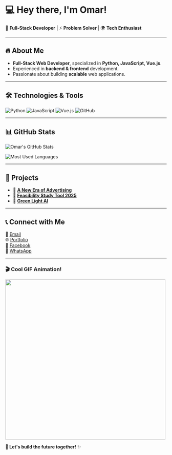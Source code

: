 # 💻 **Hey there, I'm Omar!**

🚀 **Full-Stack Developer** | ⚡ **Problem Solver** | 🌍 **Tech Enthusiast**

---
## 🔥 About Me  
- **Full-Stack Web Developer**, specialized in **Python, JavaScript, Vue.js**.  
- Experienced in **backend & frontend** development.  
- Passionate about building **scalable** web applications.  

---
## 🛠 **Technologies & Tools**  
![Python](https://img.shields.io/badge/-Python-3776AB?logo=python&logoColor=white&style=flat)
![JavaScript](https://img.shields.io/badge/-JavaScript-F7DF1E?logo=javascript&logoColor=black&style=flat)
![Vue.js](https://img.shields.io/badge/-Vue.js-4FC08D?logo=vue.js&logoColor=white&style=flat)
![GitHub](https://img.shields.io/badge/-GitHub-181717?logo=github&logoColor=white&style=flat)

---
## 📊 **GitHub Stats**  
![Omar's GitHub Stats](https://github-readme-stats.vercel.app/api?username=hector61000&show_icons=true&theme=radical)

![Most Used Languages](https://github-readme-stats.vercel.app/api/top-langs/?username=hector61000&layout=compact&theme=radical)

---
## 🚀 **Projects**  
- 🔗 **[A New Era of Advertising](https://github.com/hector61000/A-New-Era-of-Advertising.git)**  
- 🔗 **[Feasibility Study Tool 2025](https://github.com/hector61000/Feasibility_Study_Tool-2025.git)**  
- 🔗 **[Green Light AI](https://github.com/hector61000/Green-Light-AI.git)**  

---
## 📞 **Connect with Me**  
📧 [Email](mailto:ozakria955@gmail.com)  
🌐 [Portfolio](https://cv-omar6-1.netlify.app/)  
📘 [Facebook](https://www.facebook.com/?locale=ar_AR)  
💬 [WhatsApp](https://wa.me/2010304359XXX)  

---
### 🎬 **Cool GIF Animation!**  
<img src="https://media.giphy.com/media/qgQUggAC3Pfv687qPC/giphy.gif" width="500">  

**🚀 Let's build the future together!** ✨

